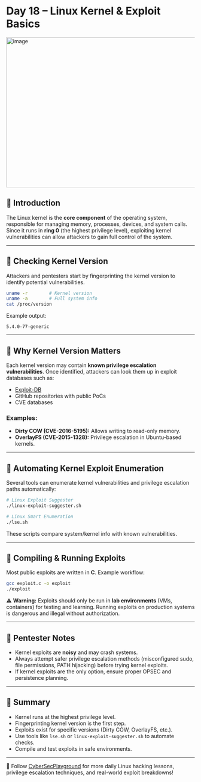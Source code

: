 # Day 18 – Linux Kernel & Exploit Basics
<img width="1200" height="400" alt="image" src="https://github.com/user-attachments/assets/889f5ffe-e362-4c06-a357-c83ab0bb131b" />

## 🔹 Introduction
The Linux kernel is the **core component** of the operating system, responsible for managing memory, processes, devices, and system calls. Since it runs in **ring 0** (the highest privilege level), exploiting kernel vulnerabilities can allow attackers to gain full control of the system.

---

## 🔹 Checking Kernel Version
Attackers and pentesters start by fingerprinting the kernel version to identify potential vulnerabilities.

```bash
uname -r        # Kernel version
uname -a        # Full system info
cat /proc/version
```

Example output:
```
5.4.0-77-generic
```

---

## 🔹 Why Kernel Version Matters
Each kernel version may contain **known privilege escalation vulnerabilities**. Once identified, attackers can look them up in exploit databases such as:

- [Exploit-DB](https://www.exploit-db.com/)
- GitHub repositories with public PoCs
- CVE databases

### Examples:
- **Dirty COW (CVE-2016-5195):** Allows writing to read-only memory.
- **OverlayFS (CVE-2015-1328):** Privilege escalation in Ubuntu-based kernels.

---

## 🔹 Automating Kernel Exploit Enumeration
Several tools can enumerate kernel vulnerabilities and privilege escalation paths automatically:

```bash
# Linux Exploit Suggester
./linux-exploit-suggester.sh

# Linux Smart Enumeration
./lse.sh
```

These scripts compare system/kernel info with known vulnerabilities.

---

## 🔹 Compiling & Running Exploits
Most public exploits are written in **C**. Example workflow:

```bash
gcc exploit.c -o exploit
./exploit
```

⚠️ **Warning:** Exploits should only be run in **lab environments** (VMs, containers) for testing and learning. Running exploits on production systems is dangerous and illegal without authorization.

---

## 🔹 Pentester Notes
- Kernel exploits are **noisy** and may crash systems.
- Always attempt safer privilege escalation methods (misconfigured sudo, file permissions, PATH hijacking) before trying kernel exploits.
- If kernel exploits are the only option, ensure proper OPSEC and persistence planning.

---

## 📌 Summary
- Kernel runs at the highest privilege level.  
- Fingerprinting kernel version is the first step.  
- Exploits exist for specific versions (Dirty COW, OverlayFS, etc.).  
- Use tools like `lse.sh` or `linux-exploit-suggester.sh` to automate checks.  
- Compile and test exploits in safe environments.  

---

📢 Follow [CyberSecPlayground](https://t.me/cybersecplayground) for more daily Linux hacking lessons, privilege escalation techniques, and real-world exploit breakdowns!

